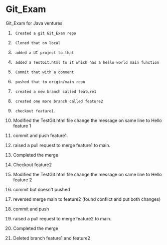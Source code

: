 # Git_Exam
Git_Exam for Java ventures

1.      Created a git Git_Exam repo

2.      Cloned that on local

3.      added a UI project to that

4.      added a TestGit.html to it which has a hello world main function

5.      Commit that with a comment

6.      pushed that to origin/main repo

7.      created a new branch called feature1

8.      created one more branch called feature2

9.      checkout feature1. 

10.  Modified the TestGit.html file change the message on same line to Hello feature  1

11.  commit and push feature1.

12.  raised a pull request to merge feature1 to main.

13.  Completed the merge

14.  Checkout feature2

15.  Modified the TestGit.html file change the message on same line to Hello feature  2

16.  commit but doesn't pushed

17.  reversed merge main to feature2 (found conflict and put both changes)

18.  commit and push

19.  raised a pull request to merge feature2 to main.

20.  Completed the merge

21.  Deleted branch feature1 and feature2 